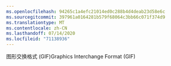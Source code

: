 ```yaml
---
ms.openlocfilehash: 94265c1a4efc21014ed0c288b4d4deab23d58e6c
ms.sourcegitcommit: 397961a0164281b579f68064c3bb66c071f374d9
ms.translationtype: MT
ms.contentlocale: zh-CN
ms.lasthandoff: 07/14/2020
ms.locfileid: "71138936"
---
```

<span data-ttu-id="a1a38-101">图形交换格式 (GIF)</span><span class="sxs-lookup"><span data-stu-id="a1a38-101">Graphics Interchange Format (GIF)</span></span>
